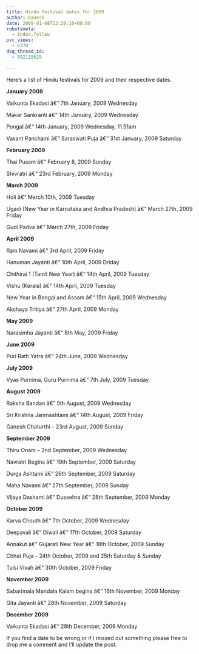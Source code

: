 ```yaml
---
title: Hindu festival dates for 2009
author: Danesh
date: 2009-01-08T13:29:16+00:00
robotsmeta:
  - index,follow
pvc_views:
  - 6370
dsq_thread_id:
  - 892118629

---
```

Here&#8217;s a list of Hindu festivals for 2009 and their respective dates.

**January 2009**

Vaikunta Ekadasi â€“ 7th January, 2009 Wednesday

Makar Sankranti â€“ 14th January, 2009 Wednesday

Pongal â€“ 14th January, 2009 Wednesday, 11.51am

Vasant Panchami â€“ Saraswati Puja â€“ 31st January, 2009 Saturday

**February 2009**

Thai Pusam â€“ February 8, 2009 Sunday

Shivratri â€“ 23rd February, 2009 Monday

**March 2009**

Holi â€“ March 10th, 2009 Tuesday

Ugadi (New Year in Karnataka and Andhra Pradesh) â€“ March 27th, 2009 Friday

Gudi Padva â€“ March 27th, 2009 Friday

**April 2009**

Ram Navami â€“ 3rd April, 2009 Friday

Hanuman Jayanti â€“ 10th April, 2009 Driday

Chithirai 1 (Tamil New Year) â€“ 14th April, 2009 Tuesday

Vishu (Kerala) â€“ 14th April, 2009 Tuesday

New Year in Bengal and Assam â€“ 15th April, 2009 Wednesday

Akshaya Tritiya â€“ 27th April, 2009 Monday

**May 2009**

Narasimha Jayanti â€“ 8th May, 2009 Friday

**June 2009**

Puri Rath Yatra â€“ 24th June, 2009 Wednesday

**July 2009**

Vyas Purnima, Guru Purnima â€“ 7th July, 2009 Tuesday

**August 2009**

Raksha Bandan â€“ 5th August, 2009 Wednesday

Sri Krishna Janmashtami â€“ 14th August, 2009 Friday

Ganesh Chaturthi &#8211; 23rd August, 2009 Sunday

**September 2009**

Thiru Onam &#8211; 2nd September, 2009 Wednesday

Navratri Begins â€“ 19th September, 2009 Saturday

Durga Ashtami â€“ 26th September, 2009 Saturday

Maha Navami â€“ 27th September, 2009 Sunday

Vijaya Dashami â€“ Dussehra â€“ 28th September, 2009 Monday

**October 2009**

Karva Chouth â€“ 7th October, 2009 Wednesday

Deepavali â€“ Diwali â€“ 17th October, 2009 Saturday

Annakut â€“ Gujarati New Year â€“ 18th October, 2009 Sunday

Chhat Puja &#8211; 24th October, 2009 and 25th Saturday & Sunday

Tulsi Vivah â€“ 30th October, 2009 Friday

**November 2009**

Sabarimala Mandala Kalam begins â€“ 16th November, 2009 Monday

Gita Jayanti â€“ 28th November, 2009 Saturday

**December 2009**

Vaikunta Ekadasi â€“ 28th December, 2009 Monday

If you find a date to be wrong or if I missed out something please free to drop me a comment and I&#8217;ll update the post.